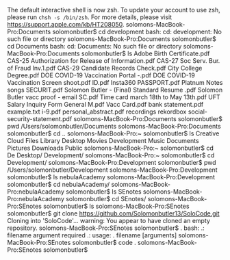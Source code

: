 
The default interactive shell is now zsh.
To update your account to use zsh, please run `chsh -s /bin/zsh`.
For more details, please visit https://support.apple.com/kb/HT208050.
solomons-MacBook-Pro:Documents solomonbutler$ cd development
bash: cd: development: No such file or directory
solomons-MacBook-Pro:Documents solomonbutler$ cd Documents
bash: cd: Documents: No such file or directory
solomons-MacBook-Pro:Documents solomonbutler$ ls
Adobe
Birth Certificate.pdf
CAS-25 Authorization for Release of Information.pdf
CAS-27 Soc Serv. Bur. of Fraud Inv.1.pdf
CAS-29 Candidate Records Check.pdf
City College Degree.pdf
DOE COVID-19 Vaccination Portal -.pdf
DOE COVID-19 Vaccination Screen shoot.pdf
ID.pdf
Insta360
PASSPORT.pdf
Platnum Notes songs
SECURIT.pdf
Solomon Butler - (Final) Standard Resume .pdf
Solomon Butler vacc proof - email SC.pdf
Time card march 18th to May 13th.pdf
UFT Salary Inquiry Form General M.pdf
Vacc Card.pdf
bank statement.pdf
example.txt
i-9.pdf
personal_abstract.pdf
recordings
rekordbox
social-security-statement.pdf
solomons-MacBook-Pro:Documents solomonbutler$ pwd
/Users/solomonbutler/Documents
solomons-MacBook-Pro:Documents solomonbutler$ cd ..
solomons-MacBook-Pro:~ solomonbutler$ ls
Creative Cloud Files    Library
Desktop                 Movies
Development             Music
Documents               Pictures
Downloads               Public
solomons-MacBook-Pro:~ solomonbutler$ cd De
Desktop/     Development/ 
solomons-MacBook-Pro:~ solomonbutler$ cd Development/
solomons-MacBook-Pro:Development solomonbutler$ pwd
/Users/solomonbutler/Development
solomons-MacBook-Pro:Development solomonbutler$ ls
nebulaAcademy
solomons-MacBook-Pro:Development solomonbutler$ cd nebulaAcademy/
solomons-MacBook-Pro:nebulaAcademy solomonbutler$ ls
SEnotes
solomons-MacBook-Pro:nebulaAcademy solomonbutler$ cd SEnotes/
solomons-MacBook-Pro:SEnotes solomonbutler$ ls
solomons-MacBook-Pro:SEnotes solomonbutler$ git clone https://github.com/Solomonbutler13/SoloCode.git
Cloning into 'SoloCode'...
warning: You appear to have cloned an empty repository.
solomons-MacBook-Pro:SEnotes solomonbutler$  .
bash: .: filename argument required
.: usage: . filename [arguments]
solomons-MacBook-Pro:SEnotes solomonbutler$ code .
solomons-MacBook-Pro:SEnotes solomonbutler$ 